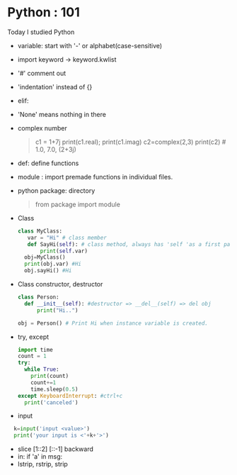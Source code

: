 # Python : 101

Today I studied Python
- variable: start with '-' or alphabet(case-sensitive)
- import keyword -> keyword.kwlist
- '#' comment out
- 'indentation' instead of {}
- elif:
- 'None' means nothing in there
- complex number
   > c1 = 1+7j
     print(c1.real); print(c1.imag)
     c2=complex(2,3)
     print(c2) # 1.0, 7.0, (2+3j)

- def: define functions
- module : import premade functions in individual files.
- python package: directory
  > from package import module
- Class 
  ``` python
  class MyClass:
     var = "Hi" # class member
     def SayHi(self): # class method, always has 'self 'as a first param
         print(self.var)
    obj=MyClass()
    print(obj.var) #Hi
    obj.sayHi() #Hi
    ```
- Class constructor, destructor
  ``` python
  class Person:
    def __init__(self): #destructor => __del__(self) => del obj
        print("Hi..")

  obj = Person() # Print Hi when instance variable is created. 
  ```

- try, except
  ``` python
  import time
  count = 1
  try:
    while True:
      print(count)
      count+=1
      time.sleep(0.5)
  except KeyboardInterrupt: #ctrl+c
    print('canceled')
  ```

- input
```python
  k=input('input <value>')
  print('your input is <'+k+'>')
```
- slice [1::2] [::-1] backward
- in: if 'a' in msg: 
- lstrip, rstrip, strip
